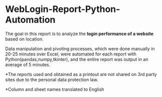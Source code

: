 # WebLogin-Report-Python-Automation
The goal in this report is to analyze the **login performance of a website** based on location.

Data manipulation and pivoting processes, which were done manually in 20-25 minutes over Excel, were automated for each report with Python(pandas,numpy,tkinter), and the entire report was output in an average of 5 minutes.

*The reports used and obtained as a printout are not shared on 3rd party sites due to the personal data protection law.

*Column and sheet names translated to English
